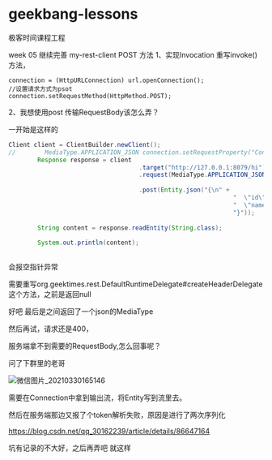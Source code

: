 # geekbang-lessons
极客时间课程工程


week 05
继续完善 my-rest-client POST 方法
1、实现Invocation 重写invoke()方法，

``` 
connection = (HttpURLConnection) url.openConnection();
//设置请求方式为psot            connection.setRequestMethod(HttpMethod.POST);
```

2、我想使用post 传输RequestBody该怎么弄？

一开始是这样的

``` java
Client client = ClientBuilder.newClient();
//        MediaType.APPLICATION_JSON connection.setRequestProperty("Content-Type","application/json; charset=utf-8");
        Response response = client
                                    .target("http://127.0.0.1:8079/hi")// WebTarget
                                    .request(MediaType.APPLICATION_JSON)
                                   
                                    .post(Entity.json("{\n" +
                                                              "  \"id\": 0,\n" +
                                                              "  \"name\": \"123\"\n" +
                                                              "}"));                                     //  Response
        
        String content = response.readEntity(String.class);
        
        System.out.println(content);
        
```

会报空指针异常

需要重写org.geektimes.rest.DefaultRuntimeDelegate#createHeaderDelegate 这个方法，之前是返回null

好吧 最后是之间返回了一个json的MediaType



然后再试，请求还是400，

服务端拿不到需要的RequestBody,怎么回事呢？

问了下群里的老哥

![微信图片_20210330165146](D:\Desktop\微信图片_20210330165146.png)

需要在Connection中拿到输出流，将Entity写到流里去。

然后在服务端那边又报了个token解析失败，原因是进行了两次序列化

https://blog.csdn.net/qq_30162239/article/details/86647164

坑有记录的不大好，之后再弄吧 就这样